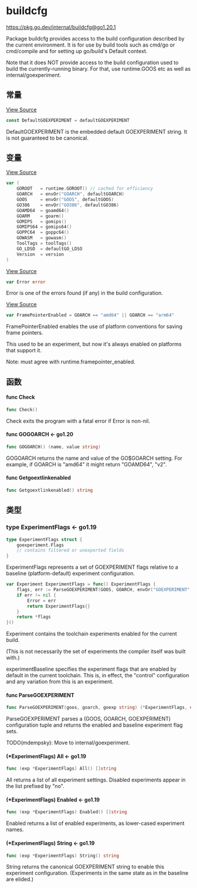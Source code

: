 # buildcfg

https://pkg.go.dev/internal/buildcfg@go1.20.1



Package buildcfg provides access to the build configuration described by the current environment. It is for use by build tools such as cmd/go or cmd/compile and for setting up go/build's Default context.

Note that it does NOT provide access to the build configuration used to build the currently-running binary. For that, use runtime.GOOS etc as well as internal/goexperiment.











  
  

## 常量 

[View Source](https://cs.opensource.google/go/go/+/go1.20.1:src/internal/buildcfg/exp.go;l=42)

``` go
const DefaultGOEXPERIMENT = defaultGOEXPERIMENT
```

DefaultGOEXPERIMENT is the embedded default GOEXPERIMENT string. It is not guaranteed to be canonical.

## 变量

[View Source](https://cs.opensource.google/go/go/+/go1.20.1:src/internal/buildcfg/cfg.go;l=22)

``` go
var (
	GOROOT   = runtime.GOROOT() // cached for efficiency
	GOARCH   = envOr("GOARCH", defaultGOARCH)
	GOOS     = envOr("GOOS", defaultGOOS)
	GO386    = envOr("GO386", defaultGO386)
	GOAMD64  = goamd64()
	GOARM    = goarm()
	GOMIPS   = gomips()
	GOMIPS64 = gomips64()
	GOPPC64  = goppc64()
	GOWASM   = gowasm()
	ToolTags = toolTags()
	GO_LDSO  = defaultGO_LDSO
	Version  = version
)
```

[View Source](https://cs.opensource.google/go/go/+/go1.20.1:src/internal/buildcfg/cfg.go;l=39)

``` go
var Error error
```

Error is one of the errors found (if any) in the build configuration.

[View Source](https://cs.opensource.google/go/go/+/go1.20.1:src/internal/buildcfg/exp.go;l=51)

``` go
var FramePointerEnabled = GOARCH == "amd64" || GOARCH == "arm64"
```

FramePointerEnabled enables the use of platform conventions for saving frame pointers.

This used to be an experiment, but now it's always enabled on platforms that support it.

Note: must agree with runtime.framepointer_enabled.

## 函数

#### func Check 

``` go
func Check()
```

Check exits the program with a fatal error if Error is non-nil.

#### func GOGOARCH  <- go1.20

``` go
func GOGOARCH() (name, value string)
```

GOGOARCH returns the name and value of the GO$GOARCH setting. For example, if GOARCH is "amd64" it might return "GOAMD64", "v2".

#### func Getgoextlinkenabled 

``` go
func Getgoextlinkenabled() string
```

## 类型

### type ExperimentFlags  <- go1.19

``` go
type ExperimentFlags struct {
	goexperiment.Flags
	// contains filtered or unexported fields
}
```

ExperimentFlags represents a set of GOEXPERIMENT flags relative to a baseline (platform-default) experiment configuration.

``` go
var Experiment ExperimentFlags = func() ExperimentFlags {
	flags, err := ParseGOEXPERIMENT(GOOS, GOARCH, envOr("GOEXPERIMENT", defaultGOEXPERIMENT))
	if err != nil {
		Error = err
		return ExperimentFlags{}
	}
	return *flags
}()
```

Experiment contains the toolchain experiments enabled for the current build.

(This is not necessarily the set of experiments the compiler itself was built with.)

experimentBaseline specifies the experiment flags that are enabled by default in the current toolchain. This is, in effect, the "control" configuration and any variation from this is an experiment.

#### func ParseGOEXPERIMENT 

``` go
func ParseGOEXPERIMENT(goos, goarch, goexp string) (*ExperimentFlags, error)
```

ParseGOEXPERIMENT parses a (GOOS, GOARCH, GOEXPERIMENT) configuration tuple and returns the enabled and baseline experiment flag sets.

TODO(mdempsky): Move to internal/goexperiment.

#### (*ExperimentFlags) All  <- go1.19

``` go
func (exp *ExperimentFlags) All() []string
```

All returns a list of all experiment settings. Disabled experiments appear in the list prefixed by "no".

#### (*ExperimentFlags) Enabled  <- go1.19

``` go
func (exp *ExperimentFlags) Enabled() []string
```

Enabled returns a list of enabled experiments, as lower-cased experiment names.

#### (*ExperimentFlags) String  <- go1.19

``` go
func (exp *ExperimentFlags) String() string
```

String returns the canonical GOEXPERIMENT string to enable this experiment configuration. (Experiments in the same state as in the baseline are elided.)